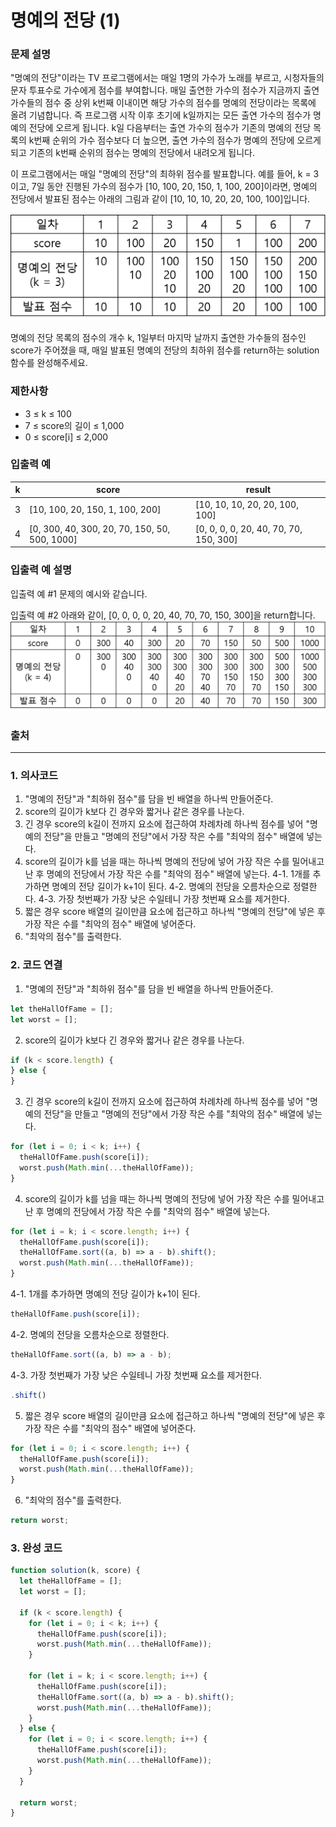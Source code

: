 # 명예의 전당 (1)

### 문제 설명

"명예의 전당"이라는 TV 프로그램에서는 매일 1명의 가수가 노래를 부르고, 시청자들의 문자 투표수로 가수에게 점수를 부여합니다. 매일 출연한 가수의 점수가 지금까지 출연 가수들의 점수 중 상위 k번째 이내이면 해당 가수의 점수를 명예의 전당이라는 목록에 올려 기념합니다. 즉 프로그램 시작 이후 초기에 k일까지는 모든 출연 가수의 점수가 명예의 전당에 오르게 됩니다. k일 다음부터는 출연 가수의 점수가 기존의 명예의 전당 목록의 k번째 순위의 가수 점수보다 더 높으면, 출연 가수의 점수가 명예의 전당에 오르게 되고 기존의 k번째 순위의 점수는 명예의 전당에서 내려오게 됩니다.

이 프로그램에서는 매일 "명예의 전당"의 최하위 점수를 발표합니다. 예를 들어, k = 3이고, 7일 동안 진행된 가수의 점수가 [10, 100, 20, 150, 1, 100, 200]이라면, 명예의 전당에서 발표된 점수는 아래의 그림과 같이 [10, 10, 10, 20, 20, 100, 100]입니다.

![alt text](image.png)

명예의 전당 목록의 점수의 개수 k, 1일부터 마지막 날까지 출연한 가수들의 점수인 score가 주어졌을 때, 매일 발표된 명예의 전당의 최하위 점수를 return하는 solution 함수를 완성해주세요.

### 제한사항

- 3 ≤ k ≤ 100
- 7 ≤ score의 길이 ≤ 1,000
- 0 ≤ score[i] ≤ 2,000

### 입출력 예

| k   | score                                         | result                                 |
| --- | --------------------------------------------- | -------------------------------------- |
| 3   | [10, 100, 20, 150, 1, 100, 200]               | [10, 10, 10, 20, 20, 100, 100]         |
| 4   | [0, 300, 40, 300, 20, 70, 150, 50, 500, 1000] | [0, 0, 0, 0, 20, 40, 70, 70, 150, 300] |

### 입출력 예 설명

입출력 예 #1
문제의 예시와 같습니다.

입출력 예 #2
아래와 같이, [0, 0, 0, 0, 20, 40, 70, 70, 150, 300]을 return합니다.
![alt text](image-1.png)

### 출처

---

### 1. 의사코드

1. "명예의 전당"과 "최하위 점수"를 담을 빈 배열을 하나씩 만들어준다.
2. score의 길이가 k보다 긴 경우와 짧거나 같은 경우를 나눈다.
3. 긴 경우 score의 k길이 전까지 요소에 접근하여 차례차례 하나씩 점수를 넣어 "명예의 전당"을 만들고 "명예의 전당"에서 가장 작은 수를 "최악의 점수" 배열에 넣는다.
4. score의 길이가 k를 넘을 때는 하나씩 명예의 전당에 넣어 가장 작은 수를 밀어내고난 후 명예의 전당에서 가장 작은 수를 "최악의 점수" 배열에 넣는다.
   4-1. 1개를 추가하면 명예의 전당 길이가 k+1이 된다.
   4-2. 명예의 전당을 오름차순으로 정렬한다.
   4-3. 가장 첫번째가 가장 낮은 수일테니 가장 첫번째 요소를 제거한다.
5. 짧은 경우 score 배열의 길이만큼 요소에 접근하고 하나씩 "명예의 전당"에 넣은 후 가장 작은 수를 "최악의 점수" 배열에 넣어준다.
6. "최악의 점수"를 출력한다.

### 2. 코드 연결

1. "명예의 전당"과 "최하위 점수"를 담을 빈 배열을 하나씩 만들어준다.

```javascript
let theHallOfFame = [];
let worst = [];
```

2. score의 길이가 k보다 긴 경우와 짧거나 같은 경우를 나눈다.

```javascript
if (k < score.length) {
} else {
}
```

3. 긴 경우 score의 k길이 전까지 요소에 접근하여 차례차례 하나씩 점수를 넣어 "명예의 전당"을 만들고 "명예의 전당"에서 가장 작은 수를 "최악의 점수" 배열에 넣는다.

```javascript
for (let i = 0; i < k; i++) {
  theHallOfFame.push(score[i]);
  worst.push(Math.min(...theHallOfFame));
}
```

4. score의 길이가 k를 넘을 때는 하나씩 명예의 전당에 넣어 가장 작은 수를 밀어내고난 후 명예의 전당에서 가장 작은 수를 "최악의 점수" 배열에 넣는다.

```javascript
for (let i = k; i < score.length; i++) {
  theHallOfFame.push(score[i]);
  theHallOfFame.sort((a, b) => a - b).shift();
  worst.push(Math.min(...theHallOfFame));
}
```

4-1. 1개를 추가하면 명예의 전당 길이가 k+1이 된다.

```javascript
theHallOfFame.push(score[i]);
```

4-2. 명예의 전당을 오름차순으로 정렬한다.

```javascript
theHallOfFame.sort((a, b) => a - b);
```

4-3. 가장 첫번째가 가장 낮은 수일테니 가장 첫번째 요소를 제거한다.

```javascript
.shift()
```

5. 짧은 경우 score 배열의 길이만큼 요소에 접근하고 하나씩 "명예의 전당"에 넣은 후 가장 작은 수를 "최악의 점수" 배열에 넣어준다.

```javascript
for (let i = 0; i < score.length; i++) {
  theHallOfFame.push(score[i]);
  worst.push(Math.min(...theHallOfFame));
}
```

6. "최악의 점수"를 출력한다.

```javascript
return worst;
```

### 3. 완성 코드

```javascript
function solution(k, score) {
  let theHallOfFame = [];
  let worst = [];

  if (k < score.length) {
    for (let i = 0; i < k; i++) {
      theHallOfFame.push(score[i]);
      worst.push(Math.min(...theHallOfFame));
    }

    for (let i = k; i < score.length; i++) {
      theHallOfFame.push(score[i]);
      theHallOfFame.sort((a, b) => a - b).shift();
      worst.push(Math.min(...theHallOfFame));
    }
  } else {
    for (let i = 0; i < score.length; i++) {
      theHallOfFame.push(score[i]);
      worst.push(Math.min(...theHallOfFame));
    }
  }

  return worst;
}
```
